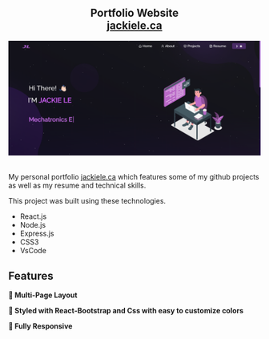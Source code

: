 <h2 align="center">
  Portfolio Website<br/>
  <a href="https://jackiele.ca/" target="_blank">jackiele.ca</a>
</h2>
<div align="center">
  <img alt="Demo" src="./Images/readme-img3.png" />
</div>

<br/>

My personal portfolio <a href="https://jackiele.ca/" target="_blank">jackiele.ca</a> which features some of my github projects as well as my resume and technical skills.<br/>

This project was built using these technologies.

- React.js
- Node.js
- Express.js
- CSS3
- VsCode

## Features

**📖 Multi-Page Layout**

**🎨 Styled with React-Bootstrap and Css with easy to customize colors**

**📱 Fully Responsive**

